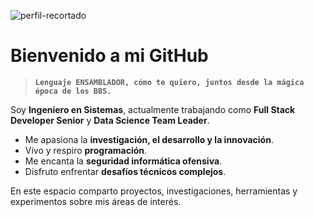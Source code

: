 ![perfil-recortado](https://github.com/user-attachments/assets/e71ba623-770e-4f7f-aa56-92fa0247fc81)

# Bienvenido a mi GitHub  

> **`Lenguaje ENSAMBLADOR, cómo te quiero, juntos desde la mágica época de los BBS.`**  

Soy **Ingeniero en Sistemas**, actualmente trabajando como **Full Stack Developer Senior** y **Data Science Team Leader**.

- Me apasiona la **investigación, el desarrollo y la innovación**.
- Vivo y respiro **programación**.
- Me encanta la **seguridad informática ofensiva**.  
- Disfruto enfrentar **desafíos técnicos complejos**.  

En este espacio comparto proyectos, investigaciones, herramientas y experimentos sobre mis áreas de interés.

